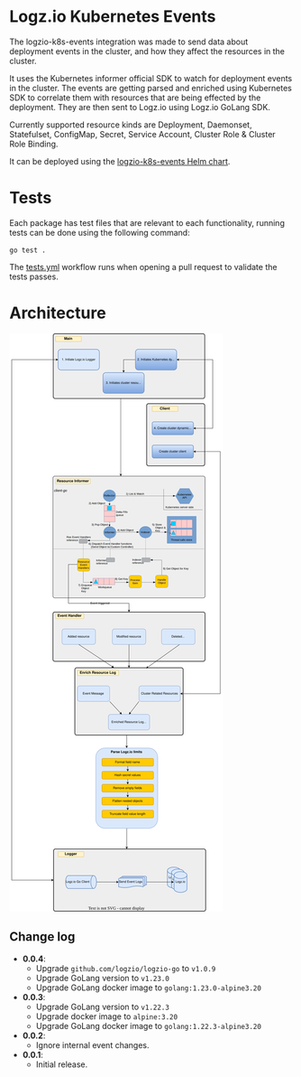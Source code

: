 # Logz.io Kubernetes Events

The logzio-k8s-events integration was made to send data about deployment events in the cluster, and how they affect the resources in the cluster.

It uses the Kubernetes informer official SDK to watch for deployment events in the cluster.
The events are getting parsed and enriched using Kubernetes SDK to correlate them with resources that are being effected by the deployment. 
They are then sent to Logz.io using Logz.io GoLang SDK. 

Currently supported resource kinds are Deployment, Daemonset, Statefulset, ConfigMap, Secret, Service Account, Cluster Role & Cluster Role Binding.

It can be deployed using the [logzio-k8s-events Helm chart](https://github.com/logzio/logzio-helm/tree/master/charts/logzio-k8s-events).

# Tests

Each package has test files that are relevant to each functionality, running tests can be done using the following command:
```
go test .
```

The [tests.yml](https://github.com/logzio/logzio-k8s-events/blob/master/.github/workflows/tests.yml) workflow runs when opening a pull request to validate the tests passes. 

# Architecture 
![Architecture](./architecture.svg)

## Change log
 - **0.0.4**:
   - Upgrade `github.com/logzio/logzio-go` to `v1.0.9`
   - Upgrade GoLang version to `v1.23.0`
   - Upgrade GoLang docker image to `golang:1.23.0-alpine3.20`   
 - **0.0.3**:
    - Upgrade GoLang version to `v1.22.3`
    - Upgrade docker image to `alpine:3.20`
    - Upgrade GoLang docker image to `golang:1.22.3-alpine3.20`
 - **0.0.2**:
    - Ignore internal event changes.
 - **0.0.1**:
    - Initial release.